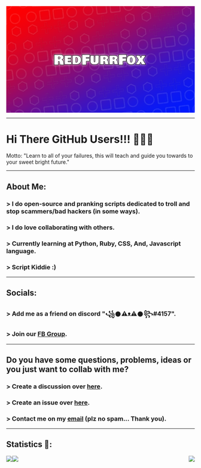 <img align="center" src="https://github.com/RedFurrFox/RedFurrFox/blob/RedFurrFox-Main/.resources/Banner.png?raw=true">


---

# Hi There GitHub Users!!! 👋👋👋 #
 Motto: "Learn to all of your failures, this will teach and guide you towards to your sweet bright future."

---

## About Me: ##
###  > I do open-source and pranking scripts dedicated to troll and stop scammers/bad hackers (in some ways). ###
###  > I do love collaborating with others. ###
###  > Currently learning at Python, Ruby, CSS, And, Javascript language. ###
###  > Script Kiddie :) ###

---

## Socials: ##
###  > Add me as a friend on discord "꧁𒊹⚠ᴥ⚠𒊹꧂#4157". ###
###  > Join our [FB Group](https://www.facebook.com/groups/1778790372291663). ###

---

## Do you have some questions, problems, ideas or you just want to collab with me? ##
###  > Create a discussion over [here](https://github.com/RedFurrFox/RedFurrFox/discussions). ###
###  > Create an issue over [here](https://github.com/RedFurrFox/RedFurrFox/issues). ###
###  > Contact me on my [email](mailto:redfurryfoxgaming@gmail.com) (plz no spam... Thank you). ###

---

## Statistics 👀: ##
<p1>
  <img align="left" src="https://github-readme-stats.vercel.app/api?username=RedFurrFox&count_private=true&theme=dark&show_icons=true)">
  <img src="https://github-readme-streak-stats.herokuapp.com?user=RedFurrFox&theme=dark-smoky">
</p1>
<p2>
  <img align="right" src="https://komarev.com/ghpvc/?username=RedFurrFox">
</p2>

